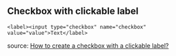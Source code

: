 ## Checkbox with clickable label

    <label><input type="checkbox" name="checkbox" value="value">Text</label>
    
source: [How to create a checkbox with a clickable label?](https://stackoverflow.com/a/6293626)
